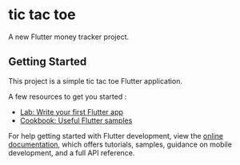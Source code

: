 # tic tac toe

A new Flutter money tracker project.

## Getting Started

This project is a simple  tic tac toe Flutter application.

A few resources to get you started :

- [Lab: Write your first Flutter app](https://docs.flutter.dev/get-started/codelab)
- [Cookbook: Useful Flutter samples](https://docs.flutter.dev/cookbook)

For help getting started with Flutter development, view the
[online documentation](https://docs.flutter.dev/), which offers tutorials,
samples, guidance on mobile development, and a full API reference.
